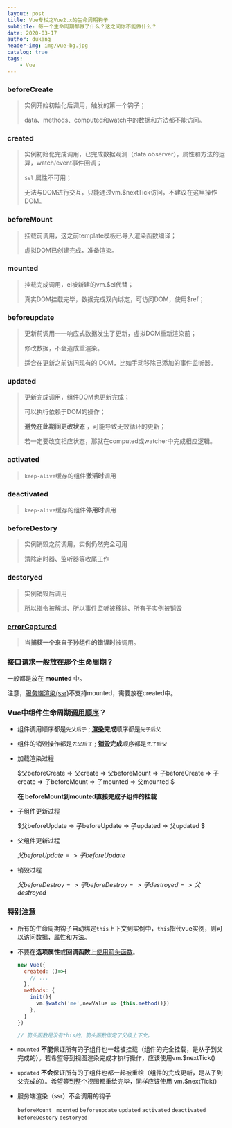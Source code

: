 ```yaml
---
layout: post
title: Vue专栏之Vue2.x的生命周期钩子
subtitle: 每一个生命周期都做了什么？这之间你不能做什么？
date: 2020-03-17
author: dukang
header-img: img/vue-bg.jpg
catalog: true
tags: 
    - Vue
---
```


### beforeCreate

> 实例开始初始化后调用，触发的第一个钩子；
>
> data、methods、computed和watch中的数据和方法都不能访问。

### created

> 实例初始化完成调用，已完成数据观测（data observer），属性和方法的运算，watch/event事件回调；
>
> `$el` 属性不可用；
>
> 无法与DOM进行交互，只能通过vm.$nextTick访问，不建议在这里操作DOM。

### beforeMount

> 挂载前调用，这之前template模板已导入渲染函数编译；
>
> 虚拟DOM已创建完成，准备渲染。

### mounted

> 挂载完成调用，el被新建的vm.$el代替；
>
> 真实DOM挂载完毕，数据完成双向绑定，可访问DOM，使用$ref；

### beforeupdate

> 更新前调用——响应式数据发生了更新，虚拟DOM重新渲染前；
>
> 修改数据，不会造成重渲染。
>
> 适合在更新之前访问现有的 DOM，比如手动移除已添加的事件监听器。

### updated

> 更新完成调用，组件DOM也更新完成；
>
> 可以执行依赖于DOM的操作；
>
> **避免在此期间更改状态** ，可能导致无效循环的更新；
>
> 若一定要改变相应状态，那就在computed或watcher中完成相应逻辑。

### activated

> `keep-alive`缓存的组件**激活时**调用

### deactivated

> `keep-alive`缓存的组件**停用时**调用

### beforeDestory

> 实例销毁之前调用，实例仍然完全可用
>
> 清除定时器、监听器等收尾工作

### destoryed

> 实例销毁后调用
>
> 所以指令被解绑、所以事件监听被移除、所有子实例被销毁

### [errorCaptured](https://cn.vuejs.org/v2/api/#errorCaptured)

> 当**捕获一个来自子孙组件的错误时**被调用。

### 接口请求一般放在那个生命周期？

一般都是放在 **mounted** 中。

注意，[服务端渲染(ssr)](https://vuejs.bootcss.com/guide/ssr.html)不支持mounted，需要放在created中。

### Vue中组件生命周期<u>调用顺序</u>？

- 组件调用顺序都是`先父后子` ;	 **<u>渲染</u>完成**顺序都是`先子后父`
- 组件的销毁操作都是`先父后子` ;     **<u>销毁</u>完成**顺序都是`先子后父`


- 加载渲染过程

  $父beforeCreate => 父create => 父beforeMount => 子beforeCreate => 子create => 子beforeMount => 子mounted => 父mounted $

  **在 beforeMount到mounted直接完成子组件的挂载**

- 子组件更新过程

  $父beforeUpdate => 子beforeUpdate  => 子updated  => 父updated $

- 父组件更新过程

  $父beforeUpdate => 子beforeUpdate$

- 销毁过程

  $父beforeDestroy => 子beforeDestroy => 子destroyed => 父destroyed$

### 特别注意 

- 所有的生命周期钩子自动绑定`this`上下文到实例中，`this`指代vue实例，则可以访问数据，属性和方法。

- 不要在**选项属性**或**回调函数**上<u>使用箭头函数</u>。

  ```javascript
  new Vue({
    created: ()=>{ 
      // ...
    },
    methods: {
      init(){
        vm.$watch('me',newValue => {this.method()})
      },
    }
  })

  // 箭头函数是没有this的，箭头函数绑定了父级上下文。
  ```

- `mounted` **不能**保证所有的子组件也一起被挂载（组件的完全挂载，是从子到父完成的）。若希望等到视图渲染完成才执行操作，应该使用vm.$nextTick()

- `updated`  **不会**保证所有的子组件也都一起被重绘（组件的完成更新，是从子到父完成的）。希望等到整个视图都重绘完毕，同样应该使用 vm.$nextTick()

- 服务端渲染（ssr）不会调用的钩子

  `beforeMount ` `mounted` `beforeupdate` `updated` `activated` `deactivated` `beforeDestory` `destoryed`